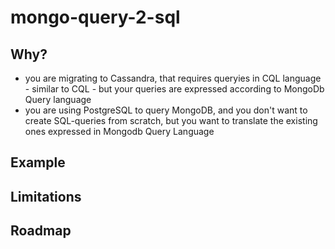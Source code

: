 # mongo-query-2-sql

## Why?

* you are migrating to Cassandra, that requires queryies in CQL language - similar to CQL - but your queries are expressed according to MongoDb Query language
* you are using PostgreSQL to query MongoDB, and you don't want to create SQL-queries from scratch, but you want to translate the existing ones expressed in Mongodb Query Language

## Example

## Limitations

## Roadmap

